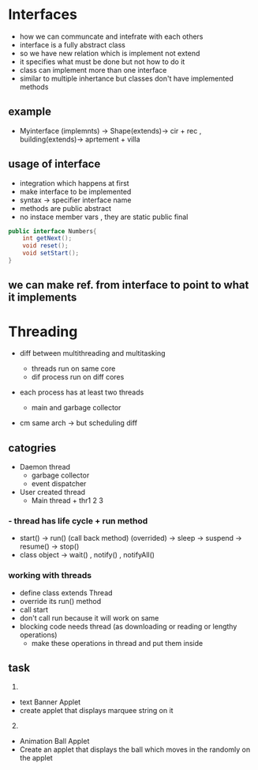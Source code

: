 # Interfaces
- how we can communcate and intefrate with each others
- interface is a fully abstract class
- so we have new relation which is implement not extend
- it specifies what must be done but not how to do it
- class can implement more than one interface
- similar to multiple inhertance but classes don't have implemented methods

## example
- Myinterface (implemnts) -> Shape(extends)-> cir + rec , building(extends)-> aprtement + villa

## usage of interface
- integration which happens at first
- make interface to be implemented
- syntax -> specifier interface name
- methods are public abstract
- no instace member vars , they are static public final

```java
public interface Numbers{
    int getNext();
    void reset();
    void setStart();
}
```
## we can make ref. from interface to point to what it implements


# Threading
- diff between multithreading and multitasking
    - threads run on same core
    - dif process run on diff cores

- each process has at least two threads 
    - main and garbage collector
- cm same arch -> but scheduling diff

## catogries
- Daemon thread
    - garbage collector
    - event dispatcher
- User created thread
    - Main thread + thr1 2 3

### - thread has life cycle + run method
- start() -> run() (call back method) (overrided) -> sleep -> suspend -> resume() -> stop()
- class object -> wait() , notify() , notifyAll()

### working with threads
- define class extends Thread
- override its run() method
- call start
- don't call run because it will work on same
- blocking code needs thread (as downloading or reading or lengthy operations)
    - make these operations in thread and put them inside



## task
1. 
- text Banner Applet
- create applet that displays marquee string on it

2. 
- Animation Ball Applet
- Create an applet that displays the ball which moves in the randomly on the applet

